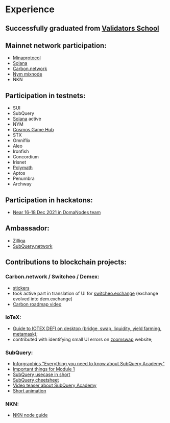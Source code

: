 # Experience

## **Successfully graduated from [Validators School](https://github.com/Distributed-Validators-Synctems/Validator-School)**

## **Mainnet network participation:**
- [Minaprotocol](https://minaexplorer.com/wallet/B62qoZHCPoNTozrDqDtj6vjY7MmD9ZEakVMxTR7btNnqjoKzUqp4EKx)
- [Solana](https://www.validators.app/validators/5spfmL3ZksWzAdAoKE5VzUuQKW5R3CwxbJYBJBymXYMH?network=mainnet)
- [Carbon.network](https://scan.carbon.network/validator/swthvaloper16tnvdazthcf680gaxaand8vv3y2fzcchr3gzj9?net=main)
- [Nym mixnode](https://mixnet.explorers.guru/mixnode/BSLE84LgCyUQQhchteamGcCmVa62Lj8J954qTt6vqHmb)
- NKN

## **Participation in testnets:**
- SUI
- SubQuery
- [Solana](https://solana.foundation/sfdp-validators/511pMfd4oivn6uE7MrcJ21hTvcaCtwPGTLgnQAfopir7) active
- NYM
- [Cosmos Game Hub](https://gamenet.one/)
- STX
- Omniflix
- Aleo
- Ironfish
- Concordium
- Irisnet
- [Polymath](https://polymath.network/polymesh-testnet/getting-started-polymesh-itn)
- Aptos
- Penumbra
- Archway

## **Participation in hackatons:**
- [Near 16-18 Dec 2021 in DomaNodes team](https://www.youtube.com/watch?v=Ly0yrLQeZRA)

## **Ambassador:**
- [Zilliqa](https://www.zilliqa.com/)
- [SubQuery.network](https://subquery.network/)


## **Contributions to blockchain projects:**
### Carbon.network / Switcheo / Demex:
  - [stickers](https://t.me/addstickers/swth_demex)
  - took active part in translation of UI for [switcheo.exchange](https://switcheo.exchange/) (exchange evolved into dem.exchange)
  - [Carbon roadmap video](https://www.youtube.com/watch?v=WdTv0qBxAHo)
### IoTeX:
  - [Guide to IOTEX DEFI on desktop (bridge, swap, liquidity, yield farming, metamask)](https://medium.com/@polarbear.validator/guide-to-iotex-defi-using-metamask-chrome-extention-bridge-swap-liquidity-yield-farming-21075fe357f6);
  - contributed with identifying small UI errors on [zoomswap](https://zoomswap.io/) website;
### SubQuery:
  - [Inforgraphics "Everything you need to know about SubQuery Academy"](https://twitter.com/rost_1989/status/1450457460456701955?s=20)
  - [Important things for Module 1](https://twitter.com/rost_1989/status/1451641730156089351?s=20)
  - [SubQuery usecase in short](https://twitter.com/rost_1989/status/1455524628831641603?s=20)
  - [SubQuery cheetsheet](https://twitter.com/rost_1989/status/1462506750704336899?s=20)
  - [Video teaser about SubQuery Academy](https://twitter.com/rost_1989/status/1481295643859632130)
  - [Short animation](https://twitter.com/rost_1989/status/1536279450698010624?s=20&t=jaWZehA9f16jRzSrNKVZ7w)
### NKN:
  - [NKN node guide](https://github.com/rost1989/NKN-guide)
